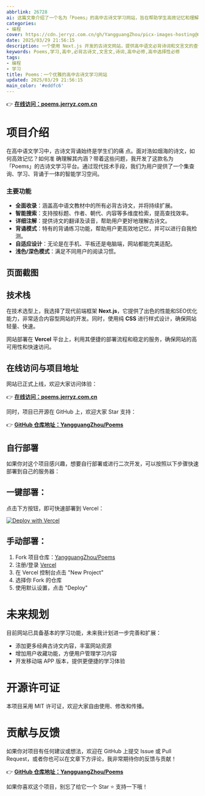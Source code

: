 ```yaml
---
abbrlink: 26728
ai: 这篇文章介绍了一个名为「Poems」的高中古诗文学习网站，旨在帮助学生高效记忆和理解古诗文。网站全面收录教材必背内容，提供智能搜索、详细注解、背诵模式、自适应设计及浅色/深色模式，采用Next.js框架和CSS开发，部署于Vercel平台，并已开源于GitHub。
categories:
- 编程
cover: https://cdn.jerryz.com.cn/gh/YangguangZhou/picx-images-hosting@master/Qexo/25/cropped_poems_image_43ca720dae7e607ca006b5a3e42038d3.png
date: 2025/03/29 21:56:15
description: 一个使用 Next.js 开发的古诗文网站，提供高中语文必背诗词和文言文的查询、学习功能。网站设计美观、响应式，支持多种设备访问。
keywords: Poems,学习,高中,必背古诗文,文言文,诗词,高中必修,高中选择性必修
tags:
- 编程
- 学习
title: Poems：一个优雅的高中古诗文学习网站
updated: 2025/03/29 21:56:15
main_color: '#eddfc6'
---
```

👉 [**在线访问：poems.jerryz.com.cn**](https://poems.jerryz.com.cn)

# 项目介绍

在高中语文学习中，古诗文背诵始终是学生们的痛 点。面对浩如烟海的诗文，如何高效记忆？如何准 确理解其内涵？带着这些问题，我开发了这款名为 「Poems」的古诗文学习平台。通过现代技术手段，我们为用户提供了一个集查询、学习、背诵于一体的智能学习空间。

### 主要功能

- **全面收录**：涵盖高中语文教材中的所有必背古诗文，并将持续扩展。
- **智能搜索**：支持按标题、作者、朝代、内容等多维度检索，提高查找效率。
- **详细注解**：提供诗文的翻译及读音，帮助用户更好地理解古诗文。
- **背诵模式**：特有的背诵练习功能，帮助用户更高效地记忆，并可以进行自我检测。
- **自适应设计**：无论是在手机、平板还是电脑端，网站都能完美适配。
- **浅色/深色模式**：满足不同用户的阅读习惯。

## 页面截图


## 技术栈

在技术选型上，我选择了现代前端框架 **Next.js**，它提供了出色的性能和SEO优化能力，非常适合内容型网站的开发。同时，使用纯 **CSS** 进行样式设计，确保网站轻量、快速。

网站部署在 **Vercel** 平台上，利用其便捷的部署流程和稳定的服务，确保网站的高可用性和快速访问。

## 在线访问与项目地址

网站已正式上线，欢迎大家访问体验：

👉 [**在线访问：poems.jerryz.com.cn**](https://poems.jerryz.com.cn)

同时，项目已开源在 GitHub 上，欢迎大家 Star 支持：

👉 [**GitHub 仓库地址：YangguangZhou/Poems**](https://github.com/YangguangZhou/Poems)

## 自行部署

如果你对这个项目感兴趣，想要自行部署或进行二次开发，可以按照以下步骤快速部署到自己的服务器：

## 一键部署：

点击下方按钮，即可快速部署到 Vercel：

[![Deploy with Vercel](https://vercel.com/button)](https://vercel.com/new/git/external?repository-url=https://github.com/YangguangZhou/Poems)

## 手动部署：

1. Fork 项目仓库：[YangguangZhou/Poems](https://github.com/YangguangZhou/Poems)
2. 注册/登录 [Vercel](https://vercel.com/)
3. 在 Vercel 控制台点击 "New Project"
4. 选择你 Fork 的仓库
5. 使用默认设置，点击 "Deploy"


# 未来规划

目前网站已具备基本的学习功能，未来我计划进一步完善和扩展：

- 添加更多经典古诗文内容，丰富网站资源
- 增加用户收藏功能，方便用户管理学习内容
- 开发移动端 APP 版本，提供更便捷的学习体验

# 开源许可证

本项目采用 MIT 许可证，欢迎大家自由使用、修改和传播。

# 贡献与反馈

如果你对项目有任何建议或想法，欢迎在 GitHub 上提交 Issue 或 Pull Request，或者你也可以在文章下方评论，我非常期待你的反馈与贡献！

👉 [**GitHub 仓库地址：YangguangZhou/Poems**](https://github.com/YangguangZhou/Poems)

如果你喜欢这个项目，别忘了给它一个 Star ⭐️ 支持一下哦！
